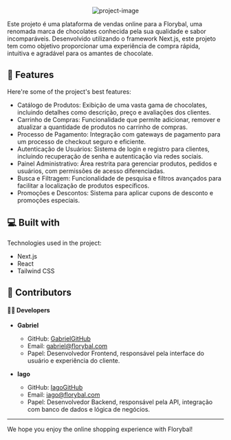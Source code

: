 <p align="center"><img src="https://socialify.git.ci/GabrielGMachado/florybal-project/image?description=1&amp;descriptionEditable=Gabriel%20Machado%20e%20Iago%20Padilha&amp;name=1&amp;theme=Light" alt="project-image"></p>

<p id="description">Este projeto é uma plataforma de vendas online para a Florybal, uma renomada marca de chocolates conhecida pela sua qualidade e sabor incomparáveis. Desenvolvido utilizando o framework Next.js, este projeto tem como objetivo proporcionar uma experiência de compra rápida, intuitiva e agradável para os amantes de chocolate.</p>

<h2>🧐 Features</h2>

Here're some of the project's best features:

* Catálogo de Produtos: Exibição de uma vasta gama de chocolates, incluindo detalhes como descrição, preço e avaliações dos clientes.
* Carrinho de Compras: Funcionalidade que permite adicionar, remover e atualizar a quantidade de produtos no carrinho de compras.
* Processo de Pagamento: Integração com gateways de pagamento para um processo de checkout seguro e eficiente.
* Autenticação de Usuários: Sistema de login e registro para clientes, incluindo recuperação de senha e autenticação via redes sociais.
* Painel Administrativo: Área restrita para gerenciar produtos, pedidos e usuários, com permissões de acesso diferenciadas.
* Busca e Filtragem: Funcionalidade de pesquisa e filtros avançados para facilitar a localização de produtos específicos.
* Promoções e Descontos: Sistema para aplicar cupons de desconto e promoções especiais.

<h2>💻 Built with</h2>

Technologies used in the project:

* Next.js
* React
* Tailwind CSS

<h2>🎉 Contributors</h2>

#### 👨‍💻 Developers

- **Gabriel**
  - GitHub: [GabrielGitHub](https://github.com/GabrielGitHub)
  - Email: gabriel@florybal.com
  - Papel: Desenvolvedor Frontend, responsável pela interface do usuário e experiência do cliente.

- **Iago**
  - GitHub: [IagoGitHub](https://github.com/IagoGitHub)
  - Email: iago@florybal.com
  - Papel: Desenvolvedor Backend, responsável pela API, integração com banco de dados e lógica de negócios.

---

We hope you enjoy the online shopping experience with Florybal!
